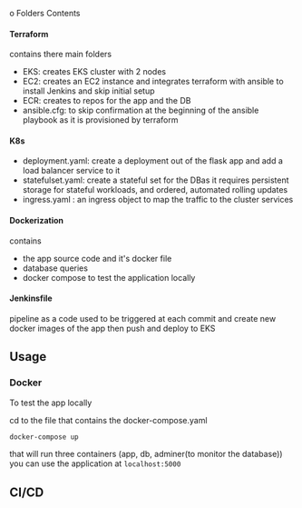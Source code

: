 o Folders Contents
#### Terraform
contains there main folders
- EKS: creates EKS cluster with 2 nodes
- EC2: creates an EC2 instance and integrates terraform with ansible to install Jenkins and skip initial setup 
- ECR: creates to repos for the app and the DB
- ansible.cfg: to skip confirmation at the beginning of the ansible playbook as it is provisioned by terraform
#### K8s
- deployment.yaml: create a deployment out of the flask app and add a load balancer service to it 
- statefulset.yaml: create a stateful set for the DBas it requires persistent storage for stateful workloads, and ordered, automated rolling updates
- ingress.yaml : an ingress object to map the traffic to the cluster services
#### Dockerization
contains 
- the app source code and it's docker file
- database queries 
- docker compose to test the application locally 
#### Jenkinsfile
pipeline as a code used to be triggered at each commit and create new docker images of the app then push and deploy to EKS

## Usage
### Docker
To test the app locally 

cd to the file that contains the docker-compose.yaml
```bash
docker-compose up 
```
that will run three containers (app, db, adminer(to monitor the database))
you can use the application at `localhost:5000`
## CI/CD

